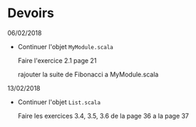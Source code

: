 # Devoirs


06/02/2018

* Continuer l'objet `MyModule.scala`

   Faire l'exercice 2.1 page 21 
   
   rajouter la suite de Fibonacci a MyModule.scala
   
 13/02/2018

* Continuer l'objet `List.scala`

   Faire les exercices 3.4, 3.5, 3.6 de la page 36 a la page 37 

   
   
